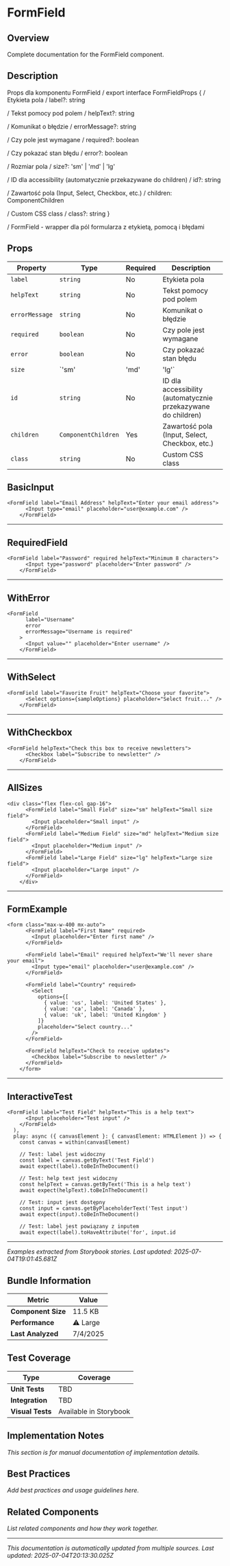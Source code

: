 # FormField

## Overview

Complete documentation for the FormField component.

## Description

Props dla komponentu FormField /
export interface FormFieldProps {
  /  Etykieta pola /
  label?: string
  
  /  Tekst pomocy pod polem /
  helpText?: string
  
  /  Komunikat o błędzie /
  errorMessage?: string
  
  /  Czy pole jest wymagane /
  required?: boolean
  
  /  Czy pokazać stan błędu /
  error?: boolean
  
  /  Rozmiar pola /
  size?: 'sm' | 'md' | 'lg'
  
  /  ID dla accessibility (automatycznie przekazywane do children) /
  id?: string
  
  /  Zawartość pola (Input, Select, Checkbox, etc.) /
  children: ComponentChildren
  
  /  Custom CSS class /
  class?: string
}

/   FormField - wrapper dla pól formularza z etykietą, pomocą i błędami

## Props

| Property | Type | Required | Description |
|----------|------|----------|-------------|
| `label` | `string` | No | Etykieta pola |
| `helpText` | `string` | No | Tekst pomocy pod polem |
| `errorMessage` | `string` | No | Komunikat o błędzie |
| `required` | `boolean` | No | Czy pole jest wymagane |
| `error` | `boolean` | No | Czy pokazać stan błędu |
| `size` | `'sm' | 'md' | 'lg'` | No | Rozmiar pola |
| `id` | `string` | No | ID dla accessibility (automatycznie przekazywane do children) |
| `children` | `ComponentChildren` | Yes | Zawartość pola (Input, Select, Checkbox, etc.) |
| `class` | `string` | No | Custom CSS class |

## BasicInput

```tsx
<FormField label="Email Address" helpText="Enter your email address">
      <Input type="email" placeholder="user@example.com" />
    </FormField>
```

---

## RequiredField

```tsx
<FormField label="Password" required helpText="Minimum 8 characters">
      <Input type="password" placeholder="Enter password" />
    </FormField>
```

---

## WithError

```tsx
<FormField 
      label="Username" 
      error 
      errorMessage="Username is required"
    >
      <Input value="" placeholder="Enter username" />
    </FormField>
```

---

## WithSelect

```tsx
<FormField label="Favorite Fruit" helpText="Choose your favorite">
      <Select options={sampleOptions} placeholder="Select fruit..." />
    </FormField>
```

---

## WithCheckbox

```tsx
<FormField helpText="Check this box to receive newsletters">
      <Checkbox label="Subscribe to newsletter" />
    </FormField>
```

---

## AllSizes

```tsx
<div class="flex flex-col gap-16">
      <FormField label="Small Field" size="sm" helpText="Small size field">
        <Input placeholder="Small input" />
      </FormField>
      <FormField label="Medium Field" size="md" helpText="Medium size field">
        <Input placeholder="Medium input" />
      </FormField>
      <FormField label="Large Field" size="lg" helpText="Large size field">
        <Input placeholder="Large input" />
      </FormField>
    </div>
```

---

## FormExample

```tsx
<form class="max-w-400 mx-auto">
      <FormField label="First Name" required>
        <Input placeholder="Enter first name" />
      </FormField>
      
      <FormField label="Email" required helpText="We'll never share your email">
        <Input type="email" placeholder="user@example.com" />
      </FormField>
      
      <FormField label="Country" required>
        <Select 
          options={[
            { value: 'us', label: 'United States' },
            { value: 'ca', label: 'Canada' },
            { value: 'uk', label: 'United Kingdom' }
          ]} 
          placeholder="Select country..." 
        />
      </FormField>
      
      <FormField helpText="Check to receive updates">
        <Checkbox label="Subscribe to newsletter" />
      </FormField>
    </form>
```

---

## InteractiveTest

```tsx
<FormField label="Test Field" helpText="This is a help text">
      <Input placeholder="Test input" />
    </FormField>
  ),
  play: async ({ canvasElement }: { canvasElement: HTMLElement }) => {
    const canvas = within(canvasElement)
    
    // Test: label jest widoczny
    const label = canvas.getByText('Test Field')
    await expect(label).toBeInTheDocument()
    
    // Test: help text jest widoczny
    const helpText = canvas.getByText('This is a help text')
    await expect(helpText).toBeInTheDocument()
    
    // Test: input jest dostępny
    const input = canvas.getByPlaceholderText('Test input')
    await expect(input).toBeInTheDocument()
    
    // Test: label jest powiązany z inputem
    await expect(label).toHaveAttribute('for', input.id
```

---

*Examples extracted from Storybook stories.*
*Last updated: 2025-07-04T19:01:45.681Z*

## Bundle Information

| Metric | Value |
|--------|-------|
| **Component Size** | 11.5 KB |
| **Performance** | ⚠️ Large |
| **Last Analyzed** | 7/4/2025 |

## Test Coverage

| Type | Coverage |
|------|----------|
| **Unit Tests** | TBD |
| **Integration** | TBD |
| **Visual Tests** | Available in Storybook |

## Implementation Notes

<!-- MANUAL SECTION: Add implementation details, best practices, etc. -->
*This section is for manual documentation of implementation details.*

## Best Practices

<!-- MANUAL SECTION: Add usage best practices -->
*Add best practices and usage guidelines here.*

## Related Components

<!-- MANUAL SECTION: Link to related components -->
*List related components and how they work together.*

---

*This documentation is automatically updated from multiple sources.*
*Last updated: 2025-07-04T20:13:30.025Z*

